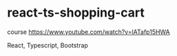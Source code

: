 # react-ts-shopping-cart

course https://www.youtube.com/watch?v=lATafp15HWA

React, Typescript, Bootstrap
